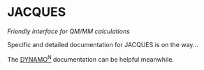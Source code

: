 # JACQUES

*Friendly interface for QM/MM calculations*

Specific and detailed documentation for JACQUES is on the way...

The [DYNAMO<sup>N</sup>](https://github.com/boneta/dynamon/docs/README.md) documentation can be helpful meanwhile.

